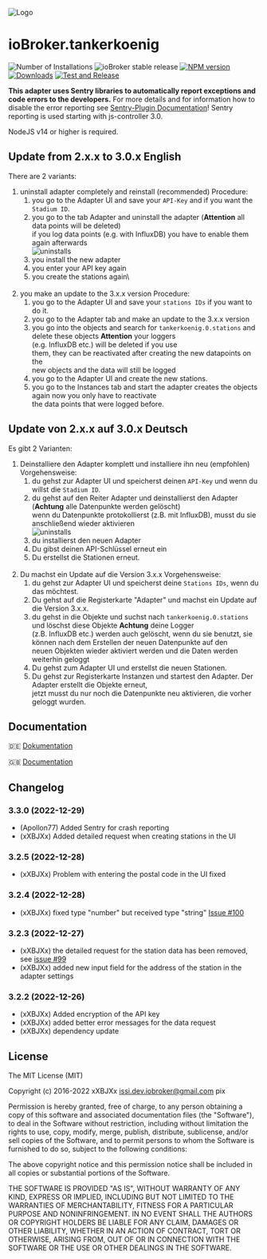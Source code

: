 ![Logo](admin/tankerkoenig.png)
# ioBroker.tankerkoenig

![Number of Installations](http://iobroker.live/badges/tankerkoenig-installed.svg)
![ioBroker stable release](http://iobroker.live/badges/tankerkoenig-stable.svg)
[![NPM version](http://img.shields.io/npm/v/iobroker.tankerkoenig.svg?logo=npm)](https://www.npmjs.com/package/iobroker.tankerkoenig)
[![Downloads](https://img.shields.io/npm/dm/iobroker.tankerkoenig.svg?logo=npm)](https://www.npmjs.com/package/iobroker.tankerkoenig)
[![Test and Release](https://github.com/iobroker-community-adapters/ioBroker.tankerkoenig/actions/workflows/test-and-release.yml/badge.svg)](https://github.com/iobroker-community-adapters/ioBroker.tankerkoenig/actions/workflows/test-and-release.yml)

**This adapter uses Sentry libraries to automatically report exceptions and code errors to the developers.** For more details and for information how to disable the error reporting see [Sentry-Plugin Documentation](https://github.com/ioBroker/plugin-sentry#plugin-sentry)! Sentry reporting is used starting with js-controller 3.0.

NodeJS v14 or higher is required.

## Update from 2.x.x to 3.0.x English
There are 2 variants:
1. uninstall adapter completely and reinstall (recommended) Procedure:
   1. you go to the Adapter UI and save your `API-Key` and if you want the `Stadium ID`.
   2. you go to the tab Adapter and uninstall the adapter (**Attention** all data points will be deleted)\
   if you log data points (e.g. with InfluxDB) you have to enable them again afterwards\
   ![uninstalls](docs/img/uninstalls.png)
   3. you install the new adapter
   4. you enter your API key again
   5. you create the stations again\
   <br>
2. you make an update to the 3.x.x version Procedure:
   1. you go to the Adapter UI and save your `stations IDs` if you want to do it.
   2. you go to the Adapter tab and make an update to the 3.x.x version
   3. you go into the objects and search for `tankerkoenig.0.stations` and delete these objects **Attention** your loggers\
   (e.g. InfluxDB etc.) will be deleted if you use\
   them, they can be reactivated after creating the new datapoints on the\
   new objects and the data will still be logged
   4. you go to the Adapter UI and create the new stations.
   5. you go to the Instances tab and start the adapter creates the objects again now you only have to reactivate\
   the data points that were logged before.


## Update von 2.x.x auf 3.0.x Deutsch
Es gibt 2 Varianten:
1. Deinstalliere den Adapter komplett und installiere ihn neu (empfohlen) Vorgehensweise:
	1. du gehst zur Adapter UI und speicherst deinen `API-Key` und wenn du willst die `Stadium ID`.
	2. du gehst auf den Reiter Adapter und deinstallierst den Adapter (**Achtung** alle Datenpunkte werden gelöscht)\
	   wenn du Datenpunkte protokollierst (z.B. mit InfluxDB), musst du sie anschließend wieder aktivieren\
	   ![uninstalls](docs/img/uninstalls.png)
	3. du installierst den neuen Adapter
	4. Du gibst deinen API-Schlüssel erneut ein
	5. Du erstellst die Stationen erneut.\
	   <br>
2. Du machst ein Update auf die Version 3.x.x Vorgehensweise:
	1. du gehst zur Adapter UI und speicherst deine `Stations IDs`, wenn du das möchtest.
	2. Du gehst auf die Registerkarte "Adapter" und machst ein Update auf die Version 3.x.x.
	3. du gehst in die Objekte und suchst nach `tankerkoenig.0.stations` und löschst diese Objekte **Achtung** deine Logger\
	   (z.B. InfluxDB etc.) werden auch gelöscht, wenn du sie benutzt, sie können nach dem Erstellen der neuen Datenpunkte auf den\
	   neuen Objekten wieder aktiviert werden und die Daten werden weiterhin geloggt
	4. Du gehst zum Adapter UI und erstellst die neuen Stationen.
	5. Du gehst zur Registerkarte Instanzen und startest den Adapter. Der Adapter erstellt die Objekte erneut, \
	   jetzt musst du nur noch die Datenpunkte neu aktivieren, die vorher geloggt wurden.

## Documentation
:de: [Dokumentation](/docs/de/doc_tankerkoenig_de.md)

:uk: [Documentation](/docs/en/doc_tankerkoenig_en.md)

## Changelog
 <!--
 Release Script: https://github.com/AlCalzone/release-script
 Placeholder for the next version (at the beginning of the line):
 ### __WORK IN PROGRESS__ (- falls nicht benötigt löschen sonst klammern entfernen und nach dem - dein text schreiben)
 -->
### 3.3.0 (2022-12-29)
* (Apollon77) Added Sentry for crash reporting
* (xXBJXx) Added detailed request when creating stations in the UI

### 3.2.5 (2022-12-28)
* (xXBJXx) Problem with entering the postal code in the UI fixed

### 3.2.4 (2022-12-28)
* (xXBJXx) fixed type "number" but received type "string" [Issue #100](https://github.com/iobroker-community-adapters/ioBroker.tankerkoenig/issues/100)

### 3.2.3 (2022-12-27)
* (xXBJXx) the detailed request for the station data has been removed, see [issue #99](https://github.com/iobroker-community-adapters/ioBroker.tankerkoenig/issues/99)
* (xXBJXx) added new input field for the address of the station in the adapter settings

### 3.2.2 (2022-12-26)
* (xXBJXx) Added encryption of the API key
* (xXBJXx) added better error messages for the data request
* (xXBJXx) dependency update

## License

The MIT License (MIT)

Copyright (c) 2016-2022 xXBJXx <issi.dev.iobroker@gmail.com> pix

Permission is hereby granted, free of charge, to any person obtaining a copy
of this software and associated documentation files (the "Software"), to deal
in the Software without restriction, including without limitation the rights
to use, copy, modify, merge, publish, distribute, sublicense, and/or sell
copies of the Software, and to permit persons to whom the Software is
furnished to do so, subject to the following conditions:

The above copyright notice and this permission notice shall be included in
all copies or substantial portions of the Software.

THE SOFTWARE IS PROVIDED "AS IS", WITHOUT WARRANTY OF ANY KIND, EXPRESS OR
IMPLIED, INCLUDING BUT NOT LIMITED TO THE WARRANTIES OF MERCHANTABILITY,
FITNESS FOR A PARTICULAR PURPOSE AND NONINFRINGEMENT. IN NO EVENT SHALL THE
AUTHORS OR COPYRIGHT HOLDERS BE LIABLE FOR ANY CLAIM, DAMAGES OR OTHER
LIABILITY, WHETHER IN AN ACTION OF CONTRACT, TORT OR OTHERWISE, ARISING FROM,
OUT OF OR IN CONNECTION WITH THE SOFTWARE OR THE USE OR OTHER DEALINGS IN
THE SOFTWARE.

